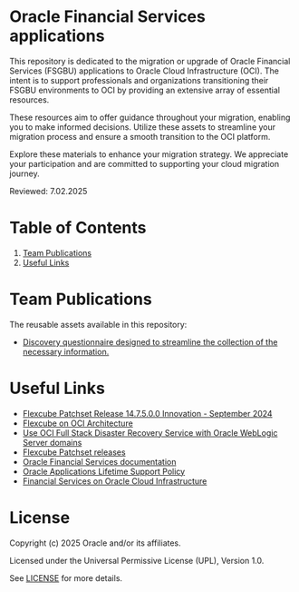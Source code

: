 # Oracle Financial Services applications
 
This repository is dedicated to the migration or upgrade of Oracle Financial Services (FSGBU) applications to Oracle Cloud Infrastructure (OCI). The intent is to support professionals and organizations transitioning their FSGBU environments to OCI by providing an extensive array of essential resources.

These resources aim to offer guidance throughout your migration, enabling you to make informed decisions. Utilize these assets to streamline your migration process and ensure a smooth transition to the OCI platform.

Explore these materials to enhance your migration strategy. We appreciate your participation and are committed to supporting your cloud migration journey.
 
Reviewed: 7.02.2025

# Table of Contents
 
1. [Team Publications](#team-publications)
2. [Useful Links](#useful-links)

# Team Publications

The reusable assets available in this repository:

 - [Discovery questionnaire designed to streamline the collection of the necessary information.](./financial-services-discovery-questionnaire)

# Useful Links
 
- [Flexcube Patchset Release 14.7.5.0.0 Innovation - September 2024](https://docs.oracle.com/cd/G14514_01/index.htm)
- [Flexcube on OCI Architecture](https://docs.oracle.com/en/solutions/flexcube-oci/index.html)
- [Use OCI Full Stack Disaster Recovery Service with Oracle WebLogic Server domains](https://docs.oracle.com/en/solutions/full-stack-dr-weblogic-platform/index.html)
- [Flexcube Patchset releases](https://docs.oracle.com/cd/E56849_01/fcubsptsets.htm)
- [Oracle Financial Services documentation](https://docs.oracle.com/en/industries/financial-services/index.html)
- [Oracle Applications Lifetime Support Policy](https://www.oracle.com/us/assets/lifetime-support-applications-069216.pdf)
- [Financial Services on Oracle Cloud Infrastructure](https://www.oracle.com/financial-services/cloud/)

# License
 
Copyright (c) 2025 Oracle and/or its affiliates.
 
Licensed under the Universal Permissive License (UPL), Version 1.0.
 
See [LICENSE](https://github.com/oracle-devrel/technology-engineering/blob/main/LICENSE) for more details.